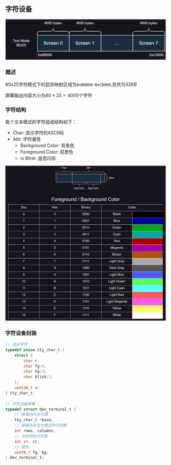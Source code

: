 ## 字符设备

![Screen](../images/显存.svg)

### 概述

80x25字符模式下的显存映射区域为`0xB8000~0xC0000`,总共为$32KB$

屏幕输出内容大小为$80 \times 25 = 4000$个字符

### 字符结构

每个文本模式的字符组成结构如下：

+ Char: 显示字符的ASCII码
+ Attr: 字符属性
    + Background Color: 背景色
    + Foreground Color: 前景色
    + Is Blink: 是否闪烁

![Char](../images/字符.svg)

### 字符设备封装

```c
// 显示字符
typedef union tty_char_t {
    struct {
        char c;
        char fg:4;
        char bg:3;
        char blink:1;
    };
    uint16_t v;
} tty_char_t;

// 字符设备屏幕
typedef struct dev_terminal_t {
    // 屏幕的内存位置
    tty_char_t *base;
    // 屏幕当前显示模式的行列数
    int rows, columns;
    // 光标所在行列数
    int cr, cc;
    // 颜色
    uint8_t fg, bg;
} dev_terminal_t;
```
